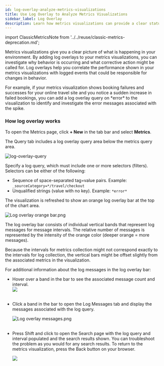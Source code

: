 ```yaml
---
id: log-overlay-analyze-metrics-visualizations
title: Use Log Overlay to Analyze Metrics Visualizations
sidebar_label: Log Overlay
description: Learn how metrics visualizations can provide a clear status of your environment.
---
```


import ClassicMetricsNote from '../../reuse/classic-metrics-deprecation.md';

<ClassicMetricsNote/>

Metrics visualizations give you a clear picture of what is happening in your environment. By adding log overlays to your metrics visualizations, you can investigate why behavior is occurring and what corrective action might be called for. Log overlays help you correlate the performance shown in your metrics visualizations with logged events that could be responsible for changes in behavior. 

For example, if your metrics visualization shows booking failures and successes for your online travel site and you notice a sudden increase in failed bookings, you can add a log overlay query on \*error\* to the visualization to identify and investigate the error messages associated with the spike.

### How log overlay works

To open the Metrics page, click **+ New** in the tab bar and select **Metrics**.

The Query tab includes a log overlay query area below the metrics query area.

![log-overlay-query](/img/metrics/log-overlay-query.png)

Specify a log query, which must include one or more selectors (filters). Selectors can be either of the following:

* Sequence of space-separated tag=value pairs. Example: `_sourceCategory=*/travel/checkout`
* Unqualified strings (value with no key). Example: `*error*`

The visualization is refreshed to show an orange log overlay bar at the top of the chart area.

![Log overlay orange bar.png](/img/metrics/log-overlay.png)

The log overlay bar consists of individual vertical bands that represent log messages for message intervals. The relative number of messages is represented by the intensity of the orange color (deeper orange = more messages).

Because the intervals for metrics collection might not correspond exactly to the intervals for log collection, the vertical bars might be offset slightly from the associated metrics in the visualization.  

For additional information about the log messages in the log overlay bar:

* Hover over a band in the bar to see the associated message count and interval.  
    ![](/img/metrics/message-count.png)  
     
* Click a band in the bar to open the Log Messages tab and display the messages associated with the log query.  

    ![Log overlay messages.png](/img/metrics/overlay-messages.png)  
     
* Press Shift and click to open the Search page with the log query and interval populated and the search results shown. You can troubleshoot the problem as you would for any search results. To return to the metrics visualization, press the Back button on your browser.  

    ![](/img/metrics/overlay-message-search.png)
